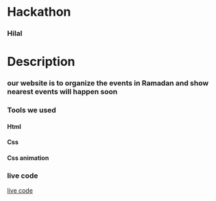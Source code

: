 # Hackathon



### Hilal

# Description 
### our website is to organize the events in Ramadan and show nearest events will happen soon

### Tools we used 
#### Html
#### Css 
#### Css animation 

### live code 
[live code](https://razan-aboushi.github.io/HilalProject/)
